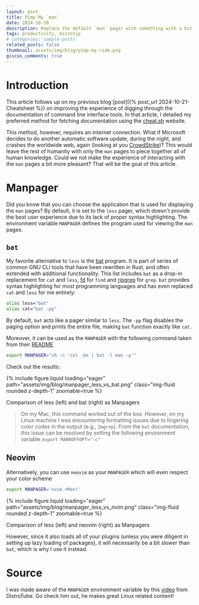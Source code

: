 ```yaml
---
layout: post
title: Pimp My `man`
date: 2024-10-28
description: Replace the default `man` pager with something with a bit more bling
tags: productivity, microtip
# categories: sample-posts
related_posts: false
thumbnail: assets/img/blog/pimp-my-ride.png
giscus_comments: true
---
```


# Introduction

This article follows up on my previous blog [post]({% post_url 2024-10-21-Cheatsheet %}) on improving the experience of digging through the documentation of command line interface tools.
In that article, I detailed my preferred method for fetching documentation using the [cheat.sh](cheat.sh) website.

This method, however, requires an internet connection.
What if Microsoft decides to do another automatic software update, during the night, and crashes the worldwide web, again (looking at you [CrowdStrike](https://en.wikipedia.org/wiki/2024_CrowdStrike-related_IT_outages))?
This would leave the rest of humanity with only the `man` pages to piece together all of human knowledge.
Could we not make the experience of interacting with the `man` pages a bit more pleasant?
That will be the goal of this article.

# Manpager

Did you know that you can choose the application that is used for displaying the `man` pages?
By default, it is set to the `less` pager, which doesn't provide the best user experience due to its lack of proper syntax highlighting.
The environment variable `MANPAGER` defines the program used for viewing the `man` pages.

## `bat`

My favorite alternative to `less` is the [bat](https://github.com/sharkdp/bat) program.
It is part of series of common GNU CLI tools that have been rewritten in Rust, and often extended with additional functionality.
This list includes `bat` as a drop-in replacement for `cat` and `less`, [fd](https://github.com/sharkdp/fd) for `find` and [ripgrep](https://github.com/BurntSushi/ripgrep) for `grep`.
`bat` provides syntax highlighting for most programming languages and has even replaced `cat` and `less` for me entirely:

```sh
alias less="bat"
alias cat="bat -pp"
```

By default, `bat` acts like a pager similar to `less`.
The `-pp` flag disables the paging option and prints the entire file, making `bat` function exactly like `cat`.

Moreover, it can be used as the `MANPAGER` with the following command taken from their [README](https://github.com/sharkdp/bat)

```sh
export MANPAGER="sh -c 'col -bx | bat -l man -p'"
```

Check out the results:

{% include figure.liquid loading="eager" path="assets/img/blog/manpager_less_vs_bat.png" class="img-fluid rounded z-depth-1" zoomable=true %}

<div class="caption">
    Comparison of less (left) and bat (right) as Manpagers
</div>

> On my Mac, this command worked out of the box.
> However, on my Linux machine I was encountering formatting issues due to lingering color codes in the output (e.g., `1mgrep`).
> From the `bat` documentation, this issue can be resolved by setting the following environment variable `export MANROFFOPT="-c"`

## Neovim

Alternatively, you can use `neovim` as your `MANPAGER` which will even respect your color scheme

```sh
export MANPAGER='nvim +Man!'
```

{% include figure.liquid loading="eager" path="assets/img/blog/manpager_less_vs_nvim.png" class="img-fluid rounded z-depth-1" zoomable=true %}

<div class="caption">
    Comparison of less (left) and neovim (right) as Manpagers
</div>

However, since it also loads all of your plugins (unless you were diligent in setting up lazy loading of packages), it will necessarily be a bit slower than `bat`, which is why I use it instead.

# Source

I was made aware of the `MANPAGER` environment variable by this [video](https://www.youtube.com/watch?v=ab3rY0X5kD4) from DistroTube.
Go check him out, he makes great Linux related content!
